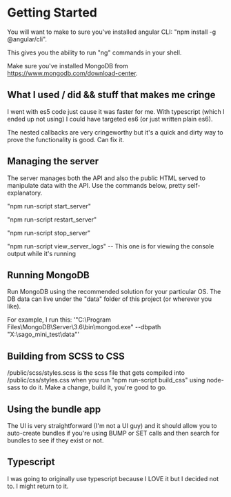 # Getting Started

You will want to make to sure you've installed angular CLI: "npm install -g @angular/cli".

This gives you the ability to run "ng" commands in your shell.

Make sure you've installed MongoDB from https://www.mongodb.com/download-center.

## What I used / did && stuff that makes me cringe

I went with es5 code just cause it was faster for me. With typescript (which I ended up not using) I could have targeted es6 (or just written plain es6).

The nested callbacks are very cringeworthy but it's a quick and dirty way to prove the functionality is good. Can fix it.

## Managing the server

The server manages both the API and also the public HTML served to manipulate data with the API. Use the commands below, pretty self-explanatory.

"npm run-script start_server"

"npm run-script restart_server"

"npm run-script stop_server"

"npm run-script view_server_logs" -- This one is for viewing the console output while it's running

## Running MongoDB

Run MongoDB using the recommended solution for your particular OS. The DB data can live under the "data" folder of this project (or wherever you like).

For example, I run this: '"C:\Program Files\MongoDB\Server\3.6\bin\mongod.exe" --dbpath "X:\sago_mini_test\data"'

## Building from SCSS to CSS

/public/scss/styles.scss is the scss file that gets compiled into /public/css/styles.css when you run "npm run-script build_css" using node-sass to do it. Make a change, build it, you're good to go.

## Using the bundle app

The UI is very straightforward (I'm not a UI guy) and it should allow you to auto-create bundles if you're using BUMP or SET calls and then search for bundles to see if they exist or not.

## Typescript

I was going to originally use typescript because I LOVE it but I decided not to. I might return to it.